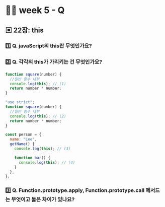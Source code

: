 # 👩‍🏫 week 5 - Q

## ▣ 22장: this

### 1️⃣ Q. javaScript의 this란 무엇인가요?

### 2️⃣ Q. 각각의 this가 가리키는 건 무엇인가요?

```js
function square(number) {
  //일반 함수 내부
  console.log(this); // (1)
  return number * number;
}
```

```js
"use strict";
function square(number) {
  //일반 함수 내부
  console.log(this); // (2)
  return number * number;
}
```

```js
const person = {
  name: "Lee",
  getName() {
    console.log(this); // (3)

    function bar() {
      console.log(this); // (4)
    }
  },
};
```

### 3️⃣ Q. Function.prototype.apply, Function.prototype.call 메서드는 무엇이고 둘은 차이가 있나요?

